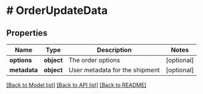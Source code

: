# # OrderUpdateData

## Properties

Name | Type | Description | Notes
------------ | ------------- | ------------- | -------------
**options** | **object** | The order options | [optional]
**metadata** | **object** | User metadata for the shipment | [optional]

[[Back to Model list]](../../README.md#models) [[Back to API list]](../../README.md#endpoints) [[Back to README]](../../README.md)
